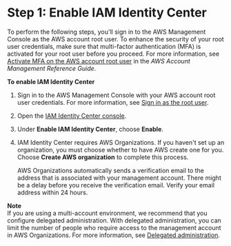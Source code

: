 # Step 1: Enable IAM Identity Center<a name="get-started-enable-identity-center"></a>

To perform the following steps, you'll sign in to the AWS Management Console as the AWS account root user\. To enhance the security of your root user credentials, make sure that multi\-factor authentication \(MFA\) is activated for your root user before you proceed\. For more information, see [Activate MFA on the AWS account root user](https://docs.aws.amazon.com/accounts/latest/reference/root-user-mfa.html) in the *AWS Account Management Reference Guide*\.

**To enable IAM Identity Center**

1. Sign in to the AWS Management Console with your AWS account root user credentials\. For more information, see [Sign in as the root user](https://docs.aws.amazon.com/IAM/latest/UserGuide/console.html#root-user-sign-in-page)\.

1. Open the [IAM Identity Center console](https://console.aws.amazon.com/singlesignon)\.

1. Under **Enable IAM Identity Center**, choose **Enable**\.

1. IAM Identity Center requires AWS Organizations\. If you haven't set up an organization, you must choose whether to have AWS create one for you\. Choose **Create AWS organization** to complete this process\.

   AWS Organizations automatically sends a verification email to the address that is associated with your management account\. There might be a delay before you receive the verification email\. Verify your email address within 24 hours\. 

**Note**  
If you are using a multi\-account environment, we recommend that you configure delegated administration\. With delegated administration, you can limit the number of people who require access to the management account in AWS Organizations\. For more information, see [Delegated administration](delegated-admin.md)\.